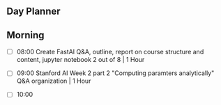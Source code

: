## Day Planner

## Morning
- [ ] 08:00 Create FastAI Q&A, outline, report on course structure and content, jupyter notebook 2 out of 8 | 1 Hour
- [ ] 09:00 Stanford AI Week 2 part 2 "Computing paramters analytically" Q&A organization | 1 Hour
- [ ] 10:00 

